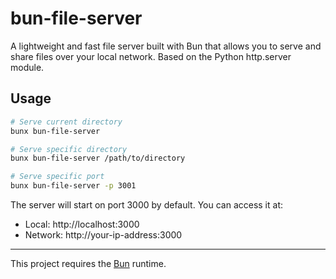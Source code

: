 # bun-file-server

A lightweight and fast file server built with Bun that allows you to serve and share files over your local network. Based on the Python http.server module.

## Usage

```bash
# Serve current directory
bunx bun-file-server

# Serve specific directory
bunx bun-file-server /path/to/directory

# Serve specific port
bunx bun-file-server -p 3001
```

The server will start on port 3000 by default. You can access it at:

- Local: http://localhost:3000
- Network: http://your-ip-address:3000

---

This project requires the [Bun](https://bun.sh) runtime.

